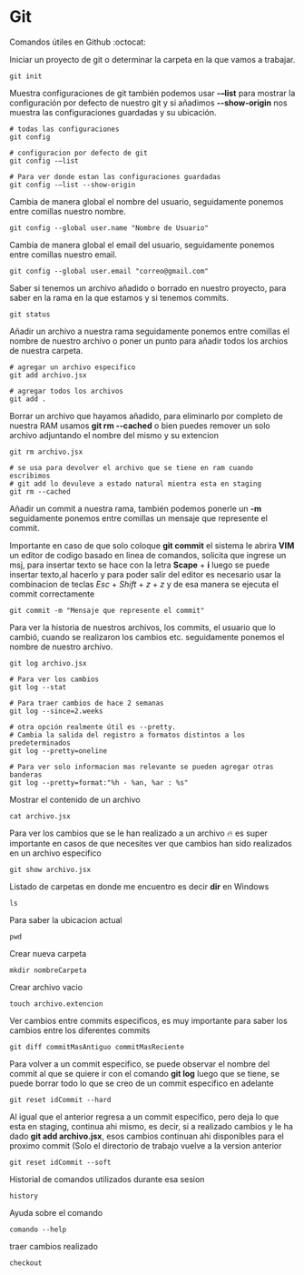 # Git
Comandos útiles en Github  :octocat:

Iniciar un proyecto de git o determinar la carpeta en la que vamos a trabajar.
```
git init  
```

Muestra configuraciones de git también podemos usar **-–list** para mostrar la configuración por defecto de nuestro git y si añadimos **--show-origin** nos muestra las configuraciones guardadas y su ubicación.
```
# todas las configuraciones
git config

# configuracion por defecto de git 
git config -–list

# Para ver donde estan las configuraciones guardadas
git config -–list --show-origin
```

Cambia de manera global el nombre del usuario, seguidamente ponemos entre comillas nuestro nombre.
```
git config --global user.name "Nombre de Usuario"
```

Cambia de manera global el email del usuario, seguidamente ponemos entre comillas nuestro email.
```
git config --global user.email "correo@gmail.com"
```

Saber si tenemos un archivo añadido o borrado en nuestro proyecto, para saber en la rama en la que estamos y si tenemos commits.
```
git status
```

Añadir un archivo a nuestra rama seguidamente ponemos entre comillas el nombre de nuestro archivo o poner un punto para añadir todos los archios de nuestra carpeta.
```
# agregar un archivo especifico
git add archivo.jsx

# agregar todos los archivos
git add .
```

Borrar un archivo que hayamos añadido, para eliminarlo por completo de nuestra RAM usamos **git rm --cached** o bien puedes remover un solo archivo adjuntando el nombre del mismo y su extencion

```
git rm archivo.jsx

# se usa para devolver el archivo que se tiene en ram cuando escribimos 
# git add lo devuleve a estado natural mientra esta en staging
git rm --cached
```

Añadir un commit a nuestra rama, también podemos ponerle un **-m** seguidamente ponemos entre comillas un mensaje que represente el commit. 

Importante en caso de que solo coloque **git commit** el sistema le abrira **VIM** un editor de codigo basado en linea de comandos,   solicita que ingrese un msj, para insertar texto se hace con la letra **Scape** + **i** luego se puede insertar texto,al hacerlo y para poder salir del editor es necesario usar la combinacion de teclas *Esc* + *Shift* + *z* + *z* y de esa manera se ejecuta el commit correctamente
```
git commit -m "Mensaje que represente el commit"
```

Para ver la historia de nuestros archivos, los commits, el usuario que lo cambió, cuando se realizaron los cambios etc. seguidamente ponemos el nombre de nuestro archivo.
```
git log archivo.jsx

# Para ver los cambios
git log --stat

# Para traer cambios de hace 2 semanas
git log --since=2.weeks

# otra opción realmente útil es --pretty. 
# Cambia la salida del registro a formatos distintos a los predeterminados
git log --pretty=oneline

# Para ver solo informacion mas relevante se pueden agregar otras banderas
git log --pretty=format:"%h - %an, %ar : %s"

```

Mostrar el contenido de un archivo
```
cat archivo.jsx 
```

Para ver los cambios que se le han realizado a un archivo :fire: es super importante en casos de que necesites ver que cambios han sido realizados en un archivo especifico
```
git show archivo.jsx
```

Listado de carpetas en donde me encuentro es decir **dir** en Windows
```
ls 
```

Para saber la ubicacion actual
```
pwd 
```

Crear nueva carpeta
```
mkdir nombreCarpeta
```

Crear archivo vacio
```
touch archivo.extencion
```

Ver cambios entre commits especificos, es muy importante para saber los cambios entre los diferentes commits
```
git diff commitMasAntiguo commitMasReciente
```

Para volver a un commit especifico, se puede observar el nombre del commit al que se quiere ir con el comando **git log** luego que se tiene, se puede borrar todo lo que se creo de un commit especifico en adelante
```
git reset idCommit --hard
```

Al igual que el anterior regresa a un commit especifico, pero deja lo que esta en staging, continua ahi mismo, es decir, si a realizado cambios y le ha dado **git add archivo.jsx**, esos cambios continuan ahi disponibles para el proximo commit (Solo el directorio de trabajo vuelve a la version anterior
```
git reset idCommit --soft
```

Historial de comandos utilizados durante esa sesion
```
history 
```

Ayuda sobre el comando
```
comando --help
```


traer cambios realizado
```
checkout 
```
